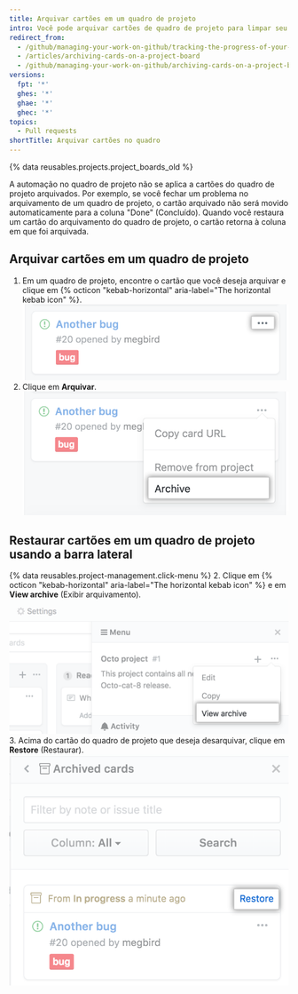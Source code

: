 ```yaml
---
title: Arquivar cartões em um quadro de projeto
intro: Você pode arquivar cartões de quadro de projeto para limpar seu fluxo de trabalho sem perder o contexto histórico de um projeto.
redirect_from:
  - /github/managing-your-work-on-github/tracking-the-progress-of-your-work-with-project-boards/archiving-cards-on-a-project-board
  - /articles/archiving-cards-on-a-project-board
  - /github/managing-your-work-on-github/archiving-cards-on-a-project-board
versions:
  fpt: '*'
  ghes: '*'
  ghae: '*'
  ghec: '*'
topics:
  - Pull requests
shortTitle: Arquivar cartões no quadro
---
```


{% data reusables.projects.project_boards_old %}

A automação no quadro de projeto não se aplica a cartões do quadro de projeto arquivados. Por exemplo, se você fechar um problema no arquivamento de um quadro de projeto, o cartão arquivado não será movido automaticamente para a coluna "Done" (Concluído). Quando você restaura um cartão do arquivamento do quadro de projeto, o cartão retorna à coluna em que foi arquivada.

## Arquivar cartões em um quadro de projeto

1. Em um quadro de projeto, encontre o cartão que você deseja arquivar e clique em {% octicon "kebab-horizontal" aria-label="The horizontal kebab icon" %}. ![Lista de opções para edição de um cartão do quadro de projeto](/assets/images/help/projects/select-archiving-options-project-board-card.png)
2. Clique em **Arquivar**. ![Opção de seleção de arquivamento no menu](/assets/images/help/projects/archive-project-board-card.png)

## Restaurar cartões em um quadro de projeto usando a barra lateral

{% data reusables.project-management.click-menu %}
2. Clique em {% octicon "kebab-horizontal" aria-label="The horizontal kebab icon" %} e em **View archive** (Exibir arquivamento). ![Opção de seleção de exibição de arquivamento no menu](/assets/images/help/projects/select-view-archive-option-project-board-card.png)
3. Acima do cartão do quadro de projeto que deseja desarquivar, clique em **Restore** (Restaurar). ![Seleção da restauração do cartão do quadro de projeto](/assets/images/help/projects/restore-card.png)
